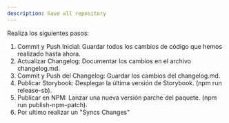 ```yaml
---
description: Save all repository
---
```


Realiza los siguientes pasos:

1. Commit y Push Inicial: Guardar todos los cambios de código que hemos realizado hasta ahora.
2. Actualizar Changelog: Documentar los cambios en el archivo changelog.md.
3. Commit y Push del Changelog: Guardar los cambios del changelog.md.
4. Publicar Storybook: Desplegar la última versión de Storybook. (npm run release-sb).
5. Publicar en NPM: Lanzar una nueva versión parche del paquete. (npm run publish-npm-patch).
6. Por ultimo realizar un "Syncs Changes"